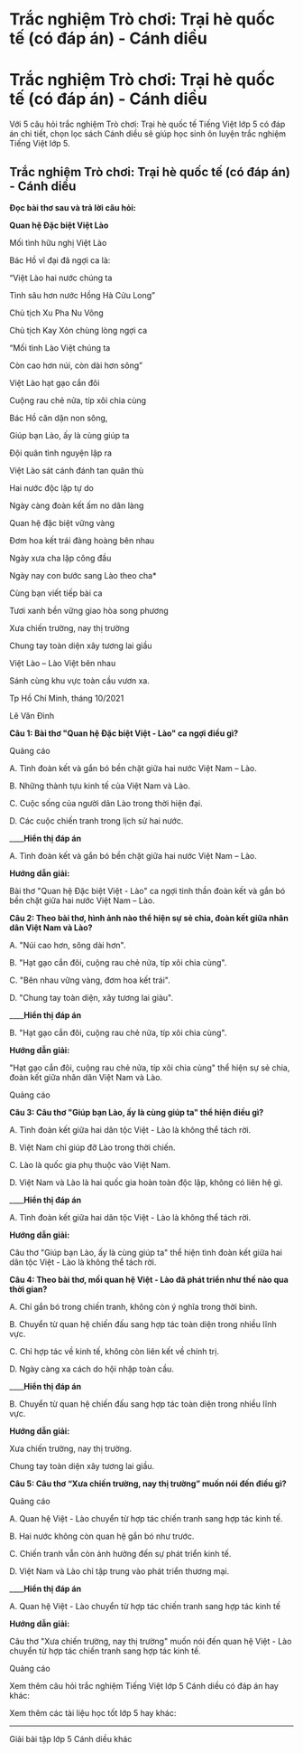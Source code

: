 # Trắc nghiệm Trò chơi: Trại hè quốc tế (có đáp án) - Cánh diều

# Trắc nghiệm Trò chơi: Trại hè quốc tế (có đáp án) - Cánh diều

Với 5 câu hỏi trắc nghiệm Trò chơi: Trại hè quốc tế Tiếng Việt lớp 5 có đáp án chi tiết, chọn lọc sách Cánh diều sẽ giúp học sinh ôn luyện trắc nghiệm Tiếng Việt lớp 5.

## Trắc nghiệm Trò chơi: Trại hè quốc tế (có đáp án) - Cánh diều

**Đọc bài thơ sau và trả lời câu hỏi:**

**Quan hệ Đặc biệt Việt Lào**

Mối tình hữu nghị Việt Lào

Bác Hồ vĩ đại đã ngợi ca là:

“Việt Lào hai nước chúng ta

Tình sâu hơn nước Hồng Hà Cửu Long”

Chủ tịch Xu Pha Nu Vông

Chủ tịch Kay Xỏn chùng lòng ngợi ca

“Mối tình Lào Việt chúng ta

Còn cao hơn núi, còn dài hơn sông”

Việt Lào hạt gạo cắn đôi

Cuộng rau chẻ nửa, típ xôi chia cùng

Bác Hồ căn dặn non sông,

Giúp bạn Lào, ấy là cùng giúp ta

Đội quân tình nguyện lập ra

Việt Lào sát cánh đánh tan quân thù

Hai nước độc lập tự do

Ngày càng đoàn kết ấm no dân làng

Quan hệ đặc biệt vững vàng

Đơm hoa kết trái đàng hoàng bên nhau

Ngày xưa cha lập công đầu

Ngày nay con bước sang Lào theo cha*

Cùng bạn viết tiếp bài ca

Tươi xanh bền vững giao hòa song phương

Xưa chiến trường, nay thị trường

Chung tay toàn diện xây tương lai giầu

Việt Lào – Lào Việt bên nhau

Sánh cùng khu vực toàn cầu vươn xa.

Tp Hồ Chí Minh, tháng 10/2021

Lê Văn Đình 

**Câu 1: Bài thơ "Quan hệ Đặc biệt Việt - Lào" ca ngợi điều gì?**

Quảng cáo

A. Tình đoàn kết và gắn bó bền chặt giữa hai nước Việt Nam – Lào.

B. Những thành tựu kinh tế của Việt Nam và Lào.

C. Cuộc sống của người dân Lào trong thời hiện đại.

D. Các cuộc chiến tranh trong lịch sử hai nước.

____**Hiển thị đáp án**

A. Tình đoàn kết và gắn bó bền chặt giữa hai nước Việt Nam – Lào.

**Hướng dẫn giải:**

Bài thơ "Quan hệ Đặc biệt Việt - Lào" ca ngợi tinh thần đoàn kết và gắn bó bền chặt giữa hai nước Việt Nam – Lào.

**Câu 2: Theo bài thơ, hình ảnh nào thể hiện sự sẻ chia, đoàn kết giữa nhân dân Việt Nam và Lào?**

A. "Núi cao hơn, sông dài hơn".

B. "Hạt gạo cắn đôi, cuộng rau chẻ nửa, típ xôi chia cùng".

C. "Bên nhau vững vàng, đơm hoa kết trái".

D. "Chung tay toàn diện, xây tương lai giàu".

____**Hiển thị đáp án**

B. "Hạt gạo cắn đôi, cuộng rau chẻ nửa, típ xôi chia cùng".

**Hướng dẫn giải:**

"Hạt gạo cắn đôi, cuộng rau chẻ nửa, típ xôi chia cùng" thể hiện sự sẻ chia, đoàn kết giữa nhân dân Việt Nam và Lào.

Quảng cáo

**Câu 3: Câu thơ "Giúp bạn Lào, ấy là cùng giúp ta" thể hiện điều gì?**

A. Tình đoàn kết giữa hai dân tộc Việt - Lào là không thể tách rời.

B. Việt Nam chỉ giúp đỡ Lào trong thời chiến.

C. Lào là quốc gia phụ thuộc vào Việt Nam.

D. Việt Nam và Lào là hai quốc gia hoàn toàn độc lập, không có liên hệ gì.

____**Hiển thị đáp án**

A. Tình đoàn kết giữa hai dân tộc Việt - Lào là không thể tách rời.

**Hướng dẫn giải:**

Câu thơ "Giúp bạn Lào, ấy là cùng giúp ta" thể hiện tình đoàn kết giữa hai dân tộc Việt - Lào là không thể tách rời.

**Câu 4: Theo bài thơ, mối quan hệ Việt - Lào đã phát triển như thế nào qua thời gian?**

A. Chỉ gắn bó trong chiến tranh, không còn ý nghĩa trong thời bình.

B. Chuyển từ quan hệ chiến đấu sang hợp tác toàn diện trong nhiều lĩnh vực.

C. Chỉ hợp tác về kinh tế, không còn liên kết về chính trị.

D. Ngày càng xa cách do hội nhập toàn cầu.

____**Hiển thị đáp án**

B. Chuyển từ quan hệ chiến đấu sang hợp tác toàn diện trong nhiều lĩnh vực.

**Hướng dẫn giải:**

Xưa chiến trường, nay thị trường.

Chung tay toàn diện xây tương lai giầu.

**Câu 5: Câu thơ “Xưa chiến trường, nay thị trường” muốn nói đến điều gì?**

Quảng cáo

A. Quan hệ Việt - Lào chuyển từ hợp tác chiến tranh sang hợp tác kinh tế.

B. Hai nước không còn quan hệ gắn bó như trước.

C. Chiến tranh vẫn còn ảnh hưởng đến sự phát triển kinh tế.

D. Việt Nam và Lào chỉ tập trung vào phát triển thương mại.

____**Hiển thị đáp án**

A. Quan hệ Việt - Lào chuyển từ hợp tác chiến tranh sang hợp tác kinh tế 

**Hướng dẫn giải:**

Câu thơ "Xưa chiến trường, nay thị trường" muốn nói đến quan hệ Việt - Lào chuyển từ hợp tác chiến tranh sang hợp tác kinh tế.

Quảng cáo

Xem thêm câu hỏi trắc nghiệm Tiếng Việt lớp 5 Cánh diều có đáp án hay khác:

Xem thêm các tài liệu học tốt lớp 5 hay khác:

* * *

Giải bài tập lớp 5 Cánh diều khác
